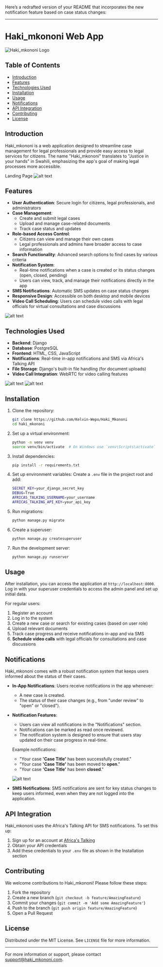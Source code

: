 Here’s a redrafted version of your README that incorporates the new notification feature based on case status changes:

---

# Haki_mkononi Web App

![Haki_mkononi Logo](https://via.placeholder.com/150?text=Haki_mkononi+Logo)

## Table of Contents
- [Introduction](#introduction)
- [Features](#features)
- [Technologies Used](#technologies-used)
- [Installation](#installation)
- [Usage](#usage)
- [Notifications](#notifications)
- [API Integration](#api-integration)
- [Contributing](#contributing)
- [License](#license)

## Introduction

Haki_mkononi is a web application designed to streamline case management for legal professionals and provide easy access to legal services for citizens. The name "Haki_mkononi" translates to "Justice in your hands" in Swahili, emphasizing the app's goal of making legal processes more accessible.

Landing Page ![alt text](<Haki 1.png>)

## Features

- **User Authentication**: Secure login for citizens, legal professionals, and administrators
- **Case Management**:
  - Create and submit legal cases
  - Upload and manage case-related documents
  - Track case status and updates
- **Role-based Access Control**:
  - Citizens can view and manage their own cases
  - Legal professionals and admins have broader access to case information
- **Search Functionality**: Advanced search options to find cases by various criteria
- **Notification System**:
  - Real-time notifications when a case is created or its status changes (open, closed, pending)
  - Users can view, track, and manage their notifications directly in the app
- **SMS Notifications**: Automatic SMS updates on case status changes
- **Responsive Design**: Accessible on both desktop and mobile devices
- **Video Call Scheduling**: Users can schedule video calls with legal officials for virtual consultations and case discussions

![alt text](Haki2.png)

## Technologies Used

- **Backend**: Django
- **Database**: PostgreSQL
- **Frontend**: HTML, CSS, JavaScript
- **Notifications**: Real-time in-app notifications and SMS via Africa's Talking API
- **File Storage**: Django's built-in file handling (for document uploads)
- **Video Call Integration**: WebRTC for video calling features

![alt text](haki4.png)
![alt text](<Screenshot from 2024-10-08 04-56-48.png>)

## Installation

1. Clone the repository:
   ```bash
   git clone https://github.com/Kelvin-Wepo/Haki_Mkononi
   cd haki_mkononi
   ```

2. Set up a virtual environment:
   ```bash
   python -m venv venv
   source venv/bin/activate  # On Windows use `venv\Scripts\activate`
   ```

3. Install dependencies:
   ```bash
   pip install -r requirements.txt
   ```

4. Set up environment variables:
   Create a `.env` file in the project root and add:
   ```bash
   SECRET_KEY=your_django_secret_key
   DEBUG=True
   AFRICAS_TALKING_USERNAME=your_username
   AFRICAS_TALKING_API_KEY=your_api_key
   ```

5. Run migrations:
   ```bash
   python manage.py migrate
   ```

6. Create a superuser:
   ```bash
   python manage.py createsuperuser
   ```

7. Run the development server:
   ```bash
   python manage.py runserver
   ```

## Usage

After installation, you can access the application at `http://localhost:8000`. Log in with your superuser credentials to access the admin panel and set up initial data.

For regular users:
1. Register an account
2. Log in to the system
3. Create a new case or search for existing cases (based on user role)
4. Upload relevant documents
5. Track case progress and receive notifications in-app and via SMS
6. **Schedule video calls** with legal officials for consultations and case discussions

## Notifications

Haki_mkononi comes with a robust notification system that keeps users informed about the status of their cases.

- **In-App Notifications**: Users receive notifications in the app whenever:
  - A new case is created.
  - The status of their case changes (e.g., from "under review" to "open" or "closed").
- **Notification Features**:
  - Users can view all notifications in the "Notifications" section.
  - Notifications can be marked as read once reviewed.
  - The notification system is designed to ensure that users stay updated on their case progress in real-time.
  
  Example notifications:
  - "Your case **'Case Title'** has been successfully created."
  - "Your case **'Case Title'** has been moved to **open**."
  - "Your case **'Case Title'** has been **closed**."

  ![alt text](notifications.png)

- **SMS Notifications**: SMS notifications are sent for key status changes to keep users informed, even when they are not logged into the application.

## API Integration

Haki_mkononi uses the Africa's Talking API for SMS notifications. To set this up:

1. Sign up for an account at [Africa's Talking](https://africastalking.com/)
2. Obtain your API credentials
3. Add these credentials to your `.env` file as shown in the Installation section

## Contributing

We welcome contributions to Haki_mkononi! Please follow these steps:

1. Fork the repository
2. Create a new branch (`git checkout -b feature/AmazingFeature`)
3. Commit your changes (`git commit -m 'Add some AmazingFeature'`)
4. Push to the branch (`git push origin feature/AmazingFeature`)
5. Open a Pull Request

## License

Distributed under the MIT License. See `LICENSE` file for more information.

---

For more information or support, please contact [support@haki_mkononi.com](mailto:support@haki_mkononi.com).
